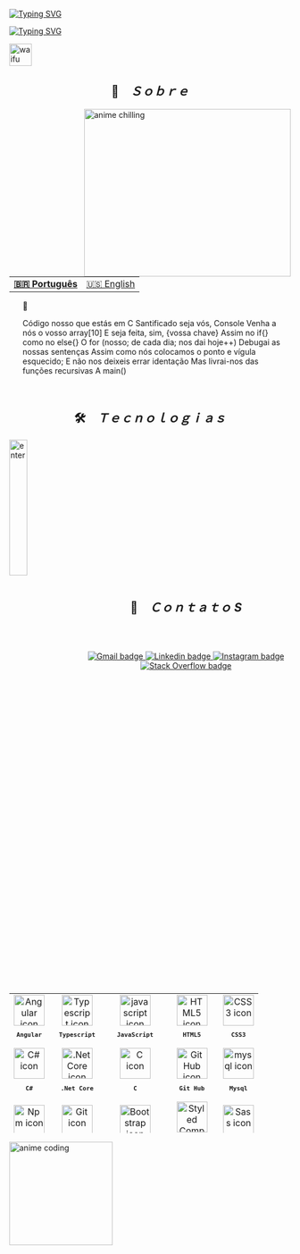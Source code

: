<a href="https://git.io/typing-svg"><img src="https://readme-typing-svg.herokuapp.com?font=Fira+Code&size=23&pause=80&color=F7F7F7&width=435&lines=+Arthur+Martins" alt="Typing SVG" /></a>

<a href="https://git.io/typing-svg"><img src="https://readme-typing-svg.herokuapp.com?font=Fira+Code&size=23&pause=80&color=F7F7F7&width=435&lines=Dev" alt="Typing SVG" /></a>

<img src="https://user-images.githubusercontent.com/86276393/202559929-a3048637-3de9-4b82-a61e-537a32de50fe.jpg" alt="waifu" height="40px" />

<h2 align="center">📇 &ensp; <i>Ｓｏｂｒｅ</i></h2>
<img align="right" src="./images/analysis.gif" width="370px" height="300px" alt="anime chilling">

<table align="center">
  <tr>
    <td>
      <b>
        <a href="README.md">🇧🇷 Português</a>
      </b>
    </td>
    <td>
      <a href="readme-en.md">🇺🇸 English</a>
    </td>
  </tr>
</table>

<ul align="left">
  <p>🚩</p>
  <p>
    Código nosso que estás em C
    Santificado seja vós, Console
    Venha a nós o vosso array[10]
    E seja feita, sim, {vossa chave}
    Assim no if{} como no else{}
    O for (nosso; de cada dia; nos dai hoje++)
    Debugai as nossas sentenças
    Assim como nós colocamos o ponto e vígula esquecido;
    E não nos deixeis errar identação
    Mas livrai-nos das funções recursivas
    A main()
  </p>
</ul>
<br>

<h2 align="center">🛠️ &ensp; <i>Ｔｅｃｎｏｌｏｇｉａｓ</i></h2>
<img align="left" width="25%" src="https://gifdb.com/images/high/aesthetic-anime-delete-my-life-kohgafde3t1qxn58.gif" alt="enter" border="0">
<table align="right" width="60%" height="250px">
  <tr>
    <td align="center">
      <img src="https://skillicons.dev/icons?i=angular" width="55px" alt="Angular icon"/><br>
      <sub>
        <b>
          <pre>Angular</pre>
        </b>
      </sub>
    </td>
    <td align="center">
      <img src="https://skillicons.dev/icons?i=ts" width="55px" alt="Typescript icon"/><br>
      <sub>
        <b>
          <pre>Typescript</pre>
        </b>
      </sub>
    </td>
    <td align="center">
      <img src="https://skillicons.dev/icons?i=js" width="55px" alt="javascript icon"/><br>
      <sub>
        <b>
          <pre>JavaScript</pre>
        </b>
      </sub>
    </td>
    <td align="center">
      <img src="https://skillicons.dev/icons?i=html" width="55px" alt="HTML5 icon"/><br>
      <sub>
        <b>
          <pre>HTML5</pre>
        </b>
      </sub>
    </td>
    <td align="center">
      <img src="https://skillicons.dev/icons?i=css" width="55px" alt="CSS3 icon"/><br>
      <sub>
        <b>
          <pre>CSS3</pre>
        </b>
      </sub>
    </td>
  </tr>

  <tr>
   <td align="center">
      <img src="https://user-images.githubusercontent.com/25181517/121405384-444d7300-c95d-11eb-959f-913020d3bf90.png" width="55px" alt="C# icon"/><br>
      <sub>
        <b>
          <pre>C#</pre>
        </b>
      </sub>
    </td>
     <td align="center">
      <img src="https://user-images.githubusercontent.com/25181517/121405754-b4f48f80-c95d-11eb-8893-fc325bde617f.png" width="55px" alt=".Net Core icon"/><br>
      <sub>
        <b>
          <pre>.Net Core</pre>
        </b>
      </sub>
    </td>
    <td align="center">
      <img src="https://user-images.githubusercontent.com/25181517/192106070-46255bcf-65e6-4c6b-a296-bf8d0d8fb2a7.png" width="55px" alt="C icon"/><br>
      <sub>
        <b>
          <pre>C</pre>
        </b>
      </sub>
    </td>
    <td align="center">
      <img src="https://raw.githubusercontent.com/jmnote/z-icons/master/svg/github.svg" width="55px" alt="Git Hub icon"/><br>
      <sub>
        <b>
          <pre>Git Hub</pre>
        </b>
      </sub>
    </td>
    <td align="center">
      <img src="https://skillicons.dev/icons?i=mysql" width="55px" alt="mysql icon"/><br>
      <sub>
        <b>
          <pre>Mysql</pre>
        </b>
      </sub>
    </td>
  </tr>

  <tr>
    <td align="center">
      <img src="https://user-images.githubusercontent.com/25181517/121401671-49102800-c959-11eb-9f6f-74d49a5e1774.png" width="55px" alt="Npm icon"/><br>
      <sub>
        <b>
          <pre>Npm</pre>
        </b>
      </sub>
    </td>
    <td align="center">
      <img src="https://user-images.githubusercontent.com/25181517/192108372-f71d70ac-7ae6-4c0d-8395-51d8870c2ef0.png" width="55px" alt="Git icon"/><br>
      <sub>
        <b>
          <pre>Git</pre>
        </b>
      </sub>
    </td>
    <td align="center">
      <img src="https://skillicons.dev/icons?i=bootstrap" width="55px" alt="Bootstrap icon"/><br>
      <sub>
        <b>
          <pre>Bootstrap</pre>
        </b>
      </sub>
    </td>
    <td align="center">
      <img src="https://skillicons.dev/icons?i=styledcomponents" width="55px" alt="Styled Components icon"/><br>
      <sub>
        <b>
          <pre>Styled<br>Components</pre>
        </b>
      </sub>
    </td>
    <td align="center">
      <img src="https://skillicons.dev/icons?i=sass" width="55px" alt="Sass icon"/><br>
      <sub>
        <b>
          <pre>Sass</pre>
        </b>
      </sub>
    </td>
  </tr>

  <tr>
    <td align="center">
      <img src="https://skillicons.dev/icons?i=jquery" width="55px" alt="JQuery icon"/><br>
      <sub>
        <b>
          <pre>JQuery</pre>
        </b>
      </sub>
    </td>
    <td align="center">
      <img src="https://skillicons.dev/icons?i=postman" width="55px" alt="postman icon"/><br>
      <sub>
        <b>
          <pre>Postman</pre>
        </b>
      </sub>
    </td>
    <td align="center">
      <img src="https://user-images.githubusercontent.com/25181517/186711335-a3729606-5a78-4496-9a36-06efcc74f800.png" width="55px" alt="Swagger icon"/><br>
      <sub>
        <b>
          <pre>Swagger</pre>
        </b>
      </sub>
    </td>
    <td align="center">
      <img src="https://skillicons.dev/icons?i=nodejs" width="55px" alt="NodeJS icon"/><br>
      <sub>
        <b>
          <pre>NodeJS</pre>
        </b>
      </sub>
    </td> 
    <td align="center">
      <img src="https://skillicons.dev/icons?i=regex" width="55px" alt="Regex icon"/><br>
      <sub>
        <b>
          <pre>Regex</pre>
        </b>
      </sub>
    </td>
  </tr>
  
  <tr>
    <td align="center">
      <img src="https://skillicons.dev/icons?i=vscode" width="55px" alt="visual studio code icon"/><br>
      <sub>
        <b>
          <pre>VSCode</pre>
        </b>
      </sub>
    </td> 
    <td align="center">
      <img src="https://skillicons.dev/icons?i=visualstudio" width="55px" alt="Visual Studio icon"/><br>
      <sub>
        <b>
          <pre>Visual Studio</pre>
        </b>
      </sub>
    </td> 
    <td align="center">
      <img src="https://user-images.githubusercontent.com/25181517/192108895-20dc3343-43e3-4a54-a90e-13a4abbc57b9.png" width="55px" alt="Android studio icon"/><br>
      <sub>
        <b>
          <pre>Android Studio</pre>
        </b>
      </sub>
    </td> 
    <td align="center">
      <img src="https://user-images.githubusercontent.com/86276393/205502680-8c4634eb-5032-446c-a5ff-d669a0fa787c.png" width="80px" alt="Linux and Windows icon"/><br>
      <sub>
        <b>
          <pre>Linux /<br>Windows</pre>
        </b>
      </sub>
    </td>
     <td align="center">
      <img src="https://skillicons.dev/icons?i=bash" width="55px" alt="bash icon"/><br>
      <sub>
        <b>
          <pre>Terminal</pre>
        </b>
      </sub>
    </td>
  </tr>
</table>
<br><br><br><br><br><br><br><br><br><br><br><br><br><br><br>

<h2 align="center">📩 &ensp; <i>Ｃｏｎｔａｔｏ S</i></h2>
<img align="left" width="185px" src="https://i.pinimg.com/originals/6f/79/76/6f797684a8c8c13fee9523c190bf72ec.gif" alt="anime coding">
<br><br>
<p align="center">
  <a href="mailto:arthurmartins696@gmail.com" target="_blank">
    <img src="https://img.shields.io/badge/Gmail-D14836?style=for-the-badge&logo=gmail&logoColor=white" alt="Gmail badge">
  </a>
  <a href="https://www.linkedin.com/in/arthur-martins-a5516214a/" target="_blank">
    <img src="https://img.shields.io/badge/LinkedIn-0077B5?style=for-the-badge&logo=linkedin&logoColor=white" alt="Linkedin badge">
  </a>
  <a href="https://www.instagram.com/axthurx/" target="_blank">
    <img src="https://img.shields.io/badge/Instagram-E4405F?style=for-the-badge&logo=instagram&logoColor=white" alt="Instagram badge">
  </a>
  <a href="https://stackoverflow.com/users/20879575/arthurx" target="_blank">
    <img src="https://user-images.githubusercontent.com/86276393/194973392-6c133c92-13a3-4659-8fb1-08073cd1b417.png" alt="Stack Overflow badge">
  </a>
</p>
<br><br><br>
